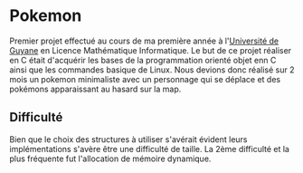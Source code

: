 # Pokemon

Premier projet effectué au cours de ma première année à l'[Université de Guyane](https://www.univ-guyane.fr/) en Licence Mathématique Informatique. Le but de ce projet réaliser en C était d'acquérir les bases de la programmation orienté objet enn C ainsi que les commandes basique de Linux. Nous devions donc réalisé sur 2 mois un pokemon minimaliste avec un personnage qui se déplace et des pokémons apparaissant au hasard sur la map.

## Difficulté

Bien que le choix des structures à utiliser s'avérait évident leurs implémentations s'avère être une difficulté de taille. La 2ème difficulté et  la plus fréquente fut l'allocation de mémoire dynamique.
